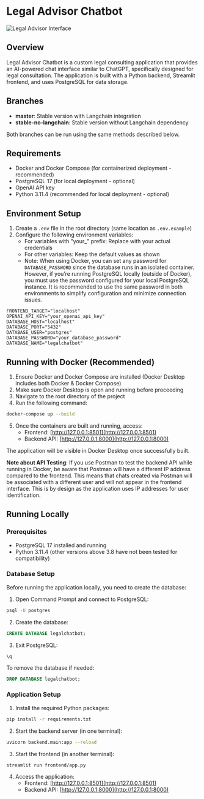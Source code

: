 # Legal Advisor Chatbot

![Legal Advisor Interface](https://i.imgur.com/IDbnAii.jpeg)

## Overview

Legal Advisor Chatbot is a custom legal consulting application that provides an AI-powered chat interface similar to ChatGPT, specifically designed for legal consultation. The application is built with a Python backend, Streamlit frontend, and uses PostgreSQL for data storage.

## Branches

- **master**: Stable version with Langchain integration
- **stable-no-langchain**: Stable version without Langchain dependency

Both branches can be run using the same methods described below.

## Requirements

- Docker and Docker Compose (for containerized deployment - recommended)
- PostgreSQL 17 (for local deployment - optional)
- OpenAI API key
- Python 3.11.4 (recommended for local deployment - optional)

## Environment Setup

1. Create a `.env` file in the root directory (same location as `.env.example`)
2. Configure the following environment variables:
   - For variables with "your_" prefix: Replace with your actual credentials
   - For other variables: Keep the default values as shown
   - Note: When using Docker, you can set any password for `DATABASE_PASSWORD` since the database runs in an isolated container. However, if you’re running PostgreSQL locally (outside of Docker), you must use the password configured for your local PostgreSQL instance. It is recommended to use the same password in both environments to simplify configuration and minimize connection issues.

```
FRONTEND_TARGET="localhost"
OPENAI_API_KEY="your_openai_api_key"
DATABASE_HOST="localhost"
DATABASE_PORT="5432"
DATABASE_USER="postgres"
DATABASE_PASSWORD="your_database_password"
DATABASE_NAME="legalchatbot"
```

## Running with Docker (Recommended)

1. Ensure Docker and Docker Compose are installed (Docker Desktop includes both Docker & Docker Compose)
2. Make sure Docker Desktop is open and running before proceeding
3. Navigate to the root directory of the project
4. Run the following command:

```bash
docker-compose up --build
```

5. Once the containers are built and running, access:
   - Frontend: [http://127.0.0.1:8501](http://127.0.0.1:8501)
   - Backend API: [http://127.0.0.1:8000](http://127.0.0.1:8000)

The application will be visible in Docker Desktop once successfully built.

**Note about API Testing**: If you use Postman to test the backend API while running in Docker, be aware that Postman will have a different IP address compared to the frontend. This means that chats created via Postman will be associated with a different user and will not appear in the frontend interface. This is by design as the application uses IP addresses for user identification.

## Running Locally

### Prerequisites
- PostgreSQL 17 installed and running
- Python 3.11.4 (other versions above 3.8 have not been tested for compatibility)

### Database Setup

Before running the application locally, you need to create the database:

1. Open Command Prompt and connect to PostgreSQL:
```bash
psql -U postgres
```

2. Create the database:
```sql
CREATE DATABASE legalchatbot;
```

3. Exit PostgreSQL:
```
\q
```

To remove the database if needed:
```sql
DROP DATABASE legalchatbot;
```

### Application Setup

1. Install the required Python packages:
```bash
pip install -r requirements.txt
```

2. Start the backend server (in one terminal):
```bash
uvicorn backend.main:app --reload
```

3. Start the frontend (in another terminal):
```bash
streamlit run frontend/app.py
```

4. Access the application:
   - Frontend: [http://127.0.0.1:8501](http://127.0.0.1:8501)
   - Backend API: [http://127.0.0.1:8000](http://127.0.0.1:8000)
